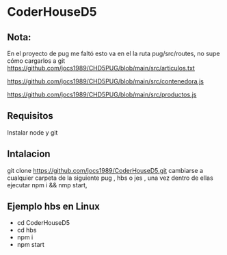 # CoderHouseD5
## Nota:

En el proyecto de pug me faltó esto va en el la ruta 
pug/src/routes, no supe cómo cargarlos a git
https://github.com/jocs1989/CHD5PUG/blob/main/src/articulos.txt

https://github.com/jocs1989/CHD5PUG/blob/main/src/contenedora.js

https://github.com/jocs1989/CHD5PUG/blob/main/src/productos.js

## Requisitos 
Instalar node y git
## Intalacion
git clone https://github.com/jocs1989/CoderHouseD5.git
cambiarse a cualquier carpeta de la siguiente
pug , hbs o jes , una vez dentro de ellas ejecutar npm i && nmp start,
## Ejemplo hbs en Linux 
- cd CoderHouseD5
- cd hbs
- npm i
- npm start


